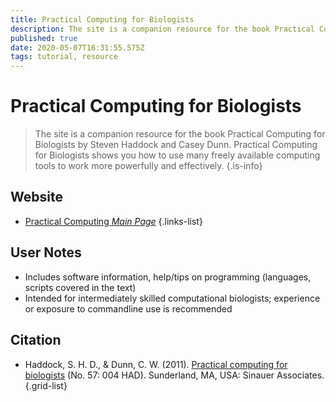 ```yaml
---
title: Practical Computing for Biologists
description: The site is a companion resource for the book Practical Computing for Biologists by Steven Haddock and Casey Dunn. Practical Computing for Biologists shows you how to use many freely available computing tools to work more powerfully and effectively.
published: true
date: 2020-05-07T16:31:55.575Z
tags: tutorial, resource
---
```


# Practical Computing for Biologists

> The site is a companion resource for the book Practical Computing for Biologists by Steven Haddock and Casey Dunn. Practical Computing for Biologists shows you how to use many freely available computing tools to work more powerfully and effectively.
{.is-info}

## Website

- [Practical Computing *Main Page*](http://practicalcomputing.org/)
{.links-list}

## User Notes
- Includes software information, help/tips on programming (languages, scripts covered in the text)
- Intended for intermediately skilled computational biologists; experience or exposure to commandline use is recommended


## Citation

- Haddock, S. H. D., & Dunn, C. W. (2011). [Practical computing for biologists](https://www.sinauer.com/media/wysiwyg/tocs/PracticalComputing.pdf) (No. 57: 004 HAD). Sunderland, MA, USA: Sinauer Associates.
{.grid-list}